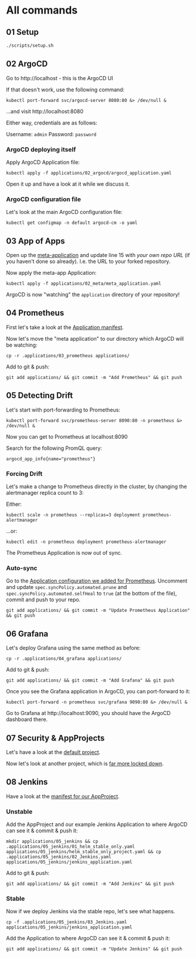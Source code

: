 # All commands

## 01 Setup

```bash
./scripts/setup.sh
```

## 02 ArgoCD

Go to http://localhost - this is the ArgoCD UI

If that doesn't work, use the following command:

`kubectl port-forward svc/argocd-server 8080:80 &> /dev/null &`

...and visit http://localhost:8080

Either way, credentials are as follows:

Username: `admin`
Password: `password`

### ArgoCD deploying itself

Apply ArgoCD Application file:

`kubectl apply -f applications/02_argocd/argocd_application.yaml`

Open it up and have a look at it while we discuss it.

### ArgoCD configuration file

Let's look at the main ArgoCD configuration file:

`kubectl get configmap -n default argocd-cm -o yaml`

## 03 App of Apps

Open up the [meta-application](../applications/02_meta/meta_application.yaml) and update line 15 with _your own repo URL_ (if you haven't done so already). I.e. the URL to your forked repository.

Now apply the meta-app Application:

`kubectl apply -f applications/02_meta/meta_application.yaml`

ArgoCD is now "watching" the `application` directory of your repository!

## 04 Prometheus

First let's take a look at the [Application manifest](../.applications/03_prometheus/prometheus_application.yaml).

Now let's move the "meta application" to our directory which ArgoCD will be watching:

`cp -r .applications/03_prometheus applications/`

Add to git & push:

`git add applications/ && git commit -m "Add Prometheus" && git push`

## 05 Detecting Drift

Let's start with port-forwarding to Prometheus:

`kubectl port-forward svc/prometheus-server 8090:80 -n prometheus &> /dev/null &`

Now you can get to Prometheus at localhost:8090

Search for the following PromQL query:

`argocd_app_info{name="prometheus"}`

### Forcing Drift

Let's make a change to Prometheus directly in the cluster, by changing the alertmanager replica count to 3:

Either:

`kubectl scale -n prometheus --replicas=3 deployment prometheus-alertmanager`

...or:

`kubectl edit -n prometheus deployment prometheus-alertmanager`

The Prometheus Application is now out of sync.

### Auto-sync

Go to the [Application configuration we added for Prometheus](../.applications/03_prometheus/prometheus_application.yaml). Uncomment and update `spec.syncPolicy.automated.prune` and `spec.syncPolicy.automated.selfHeal` to `true` (at the bottom of the file), commit and push to your repo.

`git add applications/ && git commit -m "Update Prometheus Application" && git push`

## 06 Grafana

Let's deploy Grafana using the same method as before:

`cp -r .applications/04_grafana applications/`

Add to git & push:

`git add applications/ && git commit -m "Add Grafana" && git push`

Once you see the Grafana application in ArgoCD, you can port-forward to it:

`kubectl port-forward -n prometheus svc/grafana 9090:80 &> /dev/null &`

Go to Grafana at http://localhost:9090, you should have the ArgoCD dashboard there.

## 07 Security & AppProjects

Let's have a look at the [default project](./Exploring_AppProjects/default_appproject.yaml).

Now let's look at another project, which is [far more locked down](./Exploring_AppProjects/example_appproject.yaml).

## 08 Jenkins

Have a look at the [manifest for our AppProject](../.applications/05_jenkins/01_helm_stable_only.yaml).

### Unstable

Add the AppProject and our example Jenkins Application to where ArgoCD can see it & commit & push it:

`mkdir applications/05_jenkins && cp .applications/05_jenkins/01_helm_stable_only.yaml applications/05_jenkins/helm_stable_only_project.yaml && cp .applications/05_jenkins/02_Jenkins.yaml applications/05_jenkins/jenkins_application.yaml`

Add to git & push:

`git add applications/ && git commit -m "Add Jenkins" && git push`

### Stable

Now if we deploy Jenkins via the stable repo, let's see what happens.

`cp -f .applications/05_jenkins/03_Jenkins.yaml applications/05_jenkins/jenkins_application.yaml`

Add the Application to where ArgoCD can see it & commit & push it:

`git add applications/ && git commit -m "Update Jenkins" && git push`
